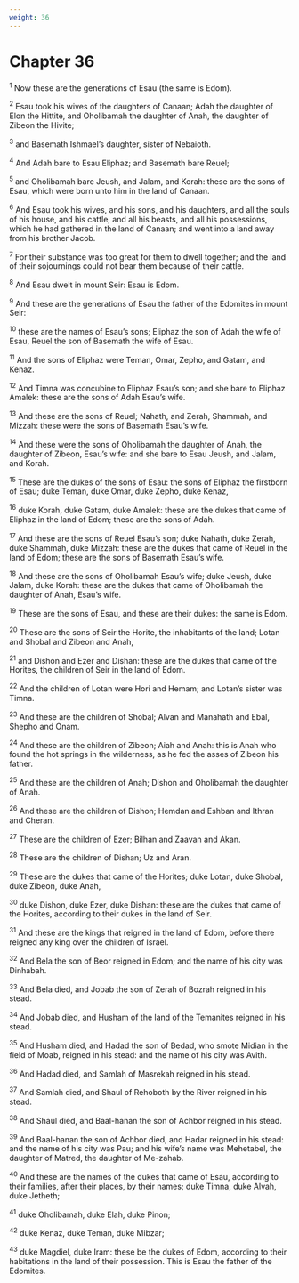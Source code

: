 ```yaml
---
weight: 36
---
```


# Chapter 36

<sup>1</sup> Now these are the generations of Esau (the same is Edom). 

<sup>2</sup> Esau took his wives of the daughters of Canaan; Adah the daughter of Elon the Hittite, and Oholibamah the daughter of Anah, the daughter of Zibeon the Hivite; 

<sup>3</sup> and Basemath Ishmael’s daughter, sister of Nebaioth. 

<sup>4</sup> And Adah bare to Esau Eliphaz; and Basemath bare Reuel; 

<sup>5</sup> and Oholibamah bare Jeush, and Jalam, and Korah: these are the sons of Esau, which were born unto him in the land of Canaan. 

<sup>6</sup> And Esau took his wives, and his sons, and his daughters, and all the souls of his house, and his cattle, and all his beasts, and all his possessions, which he had gathered in the land of Canaan; and went into a land away from his brother Jacob. 

<sup>7</sup> For their substance was too great for them to dwell together; and the land of their sojournings could not bear them because of their cattle. 

<sup>8</sup> And Esau dwelt in mount Seir: Esau is Edom. 

<sup>9</sup> And these are the generations of Esau the father of the Edomites in mount Seir: 

<sup>10</sup> these are the names of Esau’s sons; Eliphaz the son of Adah the wife of Esau, Reuel the son of Basemath the wife of Esau. 

<sup>11</sup> And the sons of Eliphaz were Teman, Omar, Zepho, and Gatam, and Kenaz. 

<sup>12</sup> And Timna was concubine to Eliphaz Esau’s son; and she bare to Eliphaz Amalek: these are the sons of Adah Esau’s wife. 

<sup>13</sup> And these are the sons of Reuel; Nahath, and Zerah, Shammah, and Mizzah: these were the sons of Basemath Esau’s wife. 

<sup>14</sup> And these were the sons of Oholibamah the daughter of Anah, the daughter of Zibeon, Esau’s wife: and she bare to Esau Jeush, and Jalam, and Korah. 

<sup>15</sup> These are the dukes of the sons of Esau: the sons of Eliphaz the firstborn of Esau; duke Teman, duke Omar, duke Zepho, duke Kenaz, 

<sup>16</sup> duke Korah, duke Gatam, duke Amalek: these are the dukes that came of Eliphaz in the land of Edom; these are the sons of Adah. 

<sup>17</sup> And these are the sons of Reuel Esau’s son; duke Nahath, duke Zerah, duke Shammah, duke Mizzah: these are the dukes that came of Reuel in the land of Edom; these are the sons of Basemath Esau’s wife. 

<sup>18</sup> And these are the sons of Oholibamah Esau’s wife; duke Jeush, duke Jalam, duke Korah: these are the dukes that came of Oholibamah the daughter of Anah, Esau’s wife. 

<sup>19</sup> These are the sons of Esau, and these are their dukes: the same is Edom. 

<sup>20</sup> These are the sons of Seir the Horite, the inhabitants of the land; Lotan and Shobal and Zibeon and Anah, 

<sup>21</sup> and Dishon and Ezer and Dishan: these are the dukes that came of the Horites, the children of Seir in the land of Edom. 

<sup>22</sup> And the children of Lotan were Hori and Hemam; and Lotan’s sister was Timna. 

<sup>23</sup> And these are the children of Shobal; Alvan and Manahath and Ebal, Shepho and Onam. 

<sup>24</sup> And these are the children of Zibeon; Aiah and Anah: this is Anah who found the hot springs in the wilderness, as he fed the asses of Zibeon his father. 

<sup>25</sup> And these are the children of Anah; Dishon and Oholibamah the daughter of Anah. 

<sup>26</sup> And these are the children of Dishon; Hemdan and Eshban and Ithran and Cheran. 

<sup>27</sup> These are the children of Ezer; Bilhan and Zaavan and Akan. 

<sup>28</sup> These are the children of Dishan; Uz and Aran. 

<sup>29</sup> These are the dukes that came of the Horites; duke Lotan, duke Shobal, duke Zibeon, duke Anah, 

<sup>30</sup> duke Dishon, duke Ezer, duke Dishan: these are the dukes that came of the Horites, according to their dukes in the land of Seir. 

<sup>31</sup> And these are the kings that reigned in the land of Edom, before there reigned any king over the children of Israel. 

<sup>32</sup> And Bela the son of Beor reigned in Edom; and the name of his city was Dinhabah. 

<sup>33</sup> And Bela died, and Jobab the son of Zerah of Bozrah reigned in his stead. 

<sup>34</sup> And Jobab died, and Husham of the land of the Temanites reigned in his stead. 

<sup>35</sup> And Husham died, and Hadad the son of Bedad, who smote Midian in the field of Moab, reigned in his stead: and the name of his city was Avith. 

<sup>36</sup> And Hadad died, and Samlah of Masrekah reigned in his stead. 

<sup>37</sup> And Samlah died, and Shaul of Rehoboth by the River reigned in his stead. 

<sup>38</sup> And Shaul died, and Baal-hanan the son of Achbor reigned in his stead. 

<sup>39</sup> And Baal-hanan the son of Achbor died, and Hadar reigned in his stead: and the name of his city was Pau; and his wife’s name was Mehetabel, the daughter of Matred, the daughter of Me-zahab. 

<sup>40</sup> And these are the names of the dukes that came of Esau, according to their families, after their places, by their names; duke Timna, duke Alvah, duke Jetheth; 

<sup>41</sup> duke Oholibamah, duke Elah, duke Pinon; 

<sup>42</sup> duke Kenaz, duke Teman, duke Mibzar; 

<sup>43</sup> duke Magdiel, duke Iram: these be the dukes of Edom, according to their habitations in the land of their possession. This is Esau the father of the Edomites. 


